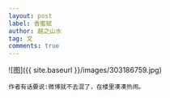 ```yaml
---
layout: post
label: 香蜜赋
author: 越之山水
tag: 文
comments: true
---
```


![图]({{ site.baseurl }}/images/303186759.jpg)

    作者有话要说:微博就不去混了，在楼里凑凑热闹。